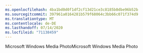 ```yaml
---
ms.openlocfilehash: 4ba1bd0d0f1df2cf13d21ce3c8185b0dbe96b52b
ms.sourcegitcommit: 397961a0164281b579f68064c3bb66c071f374d9
ms.translationtype: MT
ms.contentlocale: de-DE
ms.lasthandoff: 07/14/2020
ms.locfileid: "71138459"
---
```

<span data-ttu-id="a30f3-101">Microsoft Windows Media Photo</span><span class="sxs-lookup"><span data-stu-id="a30f3-101">Microsoft Windows Media Photo</span></span>
